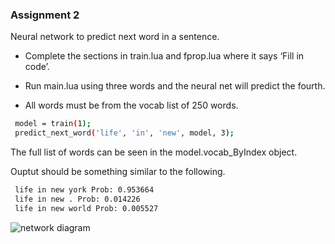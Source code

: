 
### Assignment 2
Neural network to predict next word in a sentence.

- Complete the sections in train.lua and fprop.lua where it says ‘Fill in code’.

- Run main.lua using three words and the neural net will predict the fourth.

- All words must be from the vocab list of 250 words.

``` sh
 model = train(1);
 predict_next_word('life', 'in', 'new', model, 3);
```
The full list of words can be seen in the model.vocab_ByIndex  object.

Ouptut should be something similar to the following.

``` sh
 life in new york Prob: 0.953664
 life in new . Prob: 0.014226
 life in new world Prob: 0.005527
```

![network diagram](http://spark-public.s3.amazonaws.com/neuralnets/Programming%20Assignments/Assignment2/network.png)
